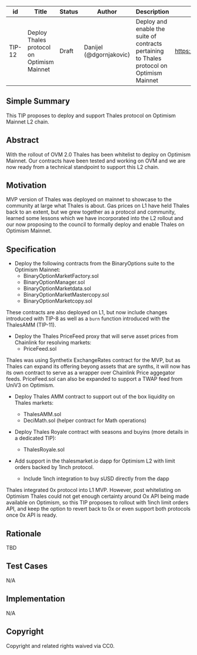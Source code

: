 | id | Title | Status | Author | Description | Discussions to | Created |
| ----------- | ----------- | ----------- | ----------- | ----------- | ----------- | ----------- |
| TIP-12 | Deploy Thales protocol on Optimism Mainnet| Draft | Danijel (@dgornjakovic) | Deploy and enable the suite of contracts pertaining to Thales protocol on Optimism Mainnet | https://discord.gg/8bzFdpGTrp | 2021-12-10
 
## Simple Summary
 
This TIP proposes to deploy and support Thales protocol on Optimism Mainnet L2 chain.
 
## Abstract
 
With the rollout of OVM 2.0 Thales has been whitelist to deploy on Optimism Mainnet. Our contracts have been tested and working on OVM and we are now ready from a technical standpoint to support this L2 chain.
 
## Motivation
 
MVP version of Thales was deployed on mainnet to showcase to the community at large what Thales is about. Gas prices on L1 have held Thales back to an extent, but we grew together as a protocol and community, learned some lessons which we have incorporated into the L2 rollout and our now proposing to the council to formally deploy and enable Thales on Optimism Mainnet. 
 
## Specification
 
* Deploy the following contracts from the BinaryOptions suite to the Optimism Mainnet:  
    * BinaryOptionMarketFactory.sol
    * BinaryOptionManager.sol
    * BinaryOptionMarketdata.sol
    * BinaryOptionMarketMastercopy.sol
    * BinaryOptionMarketcopy.sol
      
These contracts are also deployed on L1, but now include changes introduced with TIP-8 as well as a `burn` function introduced with the ThalesAMM (TIP-11).
    

* Deploy the Thales PriceFeed proxy that will serve asset prices from Chainlink for resolving markets:
    * PriceFeed.sol  
    
Thales was using Synthetix ExchangeRates contract for the MVP, but as Thales can expand its offering beyong assets that are synths, it will now has its own contract to serve as a wrapper over Chainlink Price aggegator feeds. PriceFeed.sol can also be expanded to support a TWAP feed from UniV3 on Optimism.

* Deploy Thales AMM contract to support out of the box liquidity on Thales markets:
    * ThalesAMM.sol
    * DeciMath.sol (helper contract for Math operations)

* Deploy Thales Royale contract with seasons and buyins (more details in a dedicated TIP):
    * ThalesRoyale.sol 

* Add support in the thalesmarket.io dapp for Optimism L2 with limit orders backed by 1inch protocol.
    * Include 1inch integration to buy sUSD directly from the dapp

Thales integrated 0x protocol into L1 MVP. However, post whitelisting on Optimism Thales could not get enough certainty around Ox API being made available on Optimism, so this TIP proposes to rollout with 1inch limit orders API, and keep the option to revert back to 0x or even support both protocols once 0x API is ready.  

## Rationale
TBD
 
## Test Cases
N/A
## Implementation
N/A 
## Copyright
 
Copyright and related rights waived via CC0.
